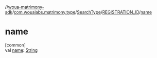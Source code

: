 //[woua-matrimony-sdk](../../../../index.md)/[com.woualabs.matrimony.type](../../index.md)/[SearchType](../index.md)/[REGISTRATION_ID](index.md)/[name](name.md)

# name

[common]\
val [name](name.md): [String](https://kotlinlang.org/api/latest/jvm/stdlib/kotlin/-string/index.html)
